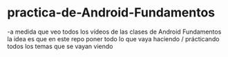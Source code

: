# practica-de-Android-Fundamentos

-a medida que veo todos los vídeos de las clases de Android Fundamentos la idea es que en este repo poner todo lo que vaya haciendo / prácticando todos los temas que se vayan viendo
